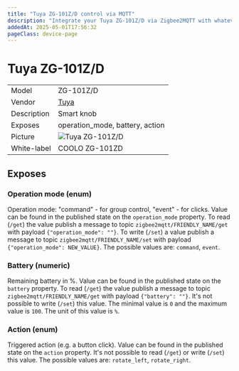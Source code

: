 ```yaml
---
title: "Tuya ZG-101Z/D control via MQTT"
description: "Integrate your Tuya ZG-101Z/D via Zigbee2MQTT with whatever smart home infrastructure you are using without the vendor's bridge or gateway."
addedAt: 2025-05-01T17:56:32
pageClass: device-page
---
```


<!-- !!!! -->
<!-- ATTENTION: This file is auto-generated through docgen! -->
<!-- You can only edit the "Notes"-Section between the two comment lines "Notes BEGIN" and "Notes END". -->
<!-- Do not use h1 or h2 heading within "## Notes"-Section. -->
<!-- !!!! -->

# Tuya ZG-101Z/D

|     |     |
|-----|-----|
| Model | ZG-101Z/D  |
| Vendor  | [Tuya](/supported-devices/#v=Tuya)  |
| Description | Smart knob |
| Exposes | operation_mode, battery, action |
| Picture | ![Tuya ZG-101Z/D](https://www.zigbee2mqtt.io/images/devices/ZG-101Z-D.png) |
| White-label | COOLO ZG-101ZD |


<!-- Notes BEGIN: You can edit here. Add "## Notes" headline if not already present. -->


<!-- Notes END: Do not edit below this line -->




## Exposes

### Operation mode (enum)
Operation mode: "command" - for group control, "event" - for clicks.
Value can be found in the published state on the `operation_mode` property.
To read (`/get`) the value publish a message to topic `zigbee2mqtt/FRIENDLY_NAME/get` with payload `{"operation_mode": ""}`.
To write (`/set`) a value publish a message to topic `zigbee2mqtt/FRIENDLY_NAME/set` with payload `{"operation_mode": NEW_VALUE}`.
The possible values are: `command`, `event`.

### Battery (numeric)
Remaining battery in %.
Value can be found in the published state on the `battery` property.
To read (`/get`) the value publish a message to topic `zigbee2mqtt/FRIENDLY_NAME/get` with payload `{"battery": ""}`.
It's not possible to write (`/set`) this value.
The minimal value is `0` and the maximum value is `100`.
The unit of this value is `%`.

### Action (enum)
Triggered action (e.g. a button click).
Value can be found in the published state on the `action` property.
It's not possible to read (`/get`) or write (`/set`) this value.
The possible values are: `rotate_left`, `rotate_right`.

